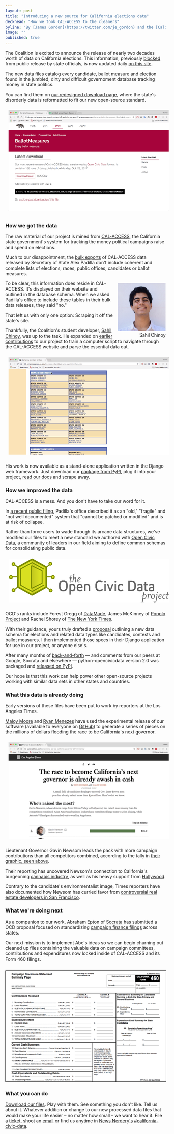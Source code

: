 ```yaml
---
layout: post
title: "Introducing a new source for California elections data"
deckhead: "How we took CAL-ACCESS to the cleaners"
byline: "By [James Gordon](https://twitter.com/je_gordon) and the [California Civic Data Coalition](/about/)"
image: ""
published: true
---
```


The Coalition is excited to announce the release of nearly two decades worth of data on California elections. This information, previously [blocked](https://www.californiacivicdata.org/2015/03/15/closed-data/) from public release by state officials, is now updated daily [on this site](https://calaccess.californiacivicdata.org/downloads/latest/).

The new data files catalog every candidate, ballot measure and election found in the jumbled, dirty and difficult governoment database tracking money in state politics.

You can find them on [our redesigned download page](https://calaccess.californiacivicdata.org/downloads/latest/), where the state's disorderly data is reformatted to fit our new open-source standard.

<img src="/img/ballot-measure-downloads.gif" style="padding: 10px">

### How we got the data

The raw material of our project is mined from [CAL-ACCESS](http://cal-access.sos.ca.gov), the California state government's system for tracking the money political campaigns raise and spend on elections.

Much to our disappointment, the [bulk exports](http://www.sos.ca.gov/campaign-lobbying/cal-access-resources/raw-data-campaign-finance-and-lobbying-activity/) of CAL-ACCESS data released by Secretary of State Alex Padilla don't include coherent and complete lists of elections, races, public offices, candidates or ballot measures.

<figure style="margin: 8px 0 0 10px; float:right;">
    <img alt="Sahil Chinoy" title="Sahil Chinoy" src="/img/sahil-chinoy.jpg" height="150">
    <figcaption style="text-align:right;">Sahil Chinoy</figcaption>
</figure>

To be clear, this information does reside in CAL-ACCESS. It's displayed on their website and outlined in the database schema. When we asked Padilla's office to include these tables in their bulk data releases, they said "no."

That left us with only one option: Scraping it off the state's site.

Thankfully, the Coalition's student developer, [Sahil Chinoy](http://sahilchinoy.com/), was up to the task. He expanded on [earlier contributions](https://www.californiacivicdata.org/2015/02/17/opennews-scrapers/) to our project to train a computer script to navigate through the CAL-ACCESS website and parse the essential data out.

<img src="/img/web-inspector.gif" style="padding: 10px">

His work is now available as a stand-alone application written in the Django web framework. Just download our [package from PyPI](https://pypi.python.org/pypi/django-calaccess-scraped-data), plug it into your project, [read our docs](http://django-calaccess.californiacivicdata.org/en/latest/apps/calaccess_scraped.html) and scrape away.

### How we improved the data


CAL-ACCESS is a mess. And you don't have to take our word for it.

In [a recent public filing](https://twitter.com/palewire/status/922861435461410816), Padilla's office described it as an "old," "fragile" and "not well documented" system that "cannot be patched or modified" and is at risk of collapse.

Rather than force users to wade through its arcane data structures, we've modified our files to meet a new standard we authored with [Open Civic Data](https://opencivicdata.readthedocs.io), a community of leaders in our field aiming to define common schemas for consolidating public data.

<img src="/img/opencivicdata-logo_default_1000.png" style="padding: 10px">

OCD's ranks include Forest Gregg of [DataMade](https://datamade.us), James McKinney of [Popolo Project](http://www.popoloproject.com) and Rachel Shorey of [The New York Times](https://www.nytimes.com).

With their guidance, yours truly drafted a [proposal](https://opencivicdata.readthedocs.io/en/latest/proposals/drafts/elections.html) outlining a new data schema for elections and related data types like candidates, contests and ballot measures. I then implemented those specs in their Django application for use in our project, or anyone else's.

After many months of [back-and-forth](https://github.com/opencivicdata/docs.opencivicdata.org/pull/64) &mdash; and comments from our peers at Google, Socrata and elsewhere &mdash; python-opencivicdata version 2.0 was packaged and [released on PyPI](https://pypi.python.org/pypi/opencivicdata).

Our hope is that this work can help power other open-source projects working with similar data sets in other states and countries.

### What this data is already doing

Early versions of these files have been put to work by reporters at the Los Angeles Times.

[Maloy Moore](http://www.latimes.com/la-bio-maloy-moore-staff.html) and [Ryan Menezes](http://www.latimes.com/la-bio-ryan-menezes-staff.html) have used the experimental release of our software (available to everyone on [GitHub](http://django-calaccess.californiacivicdata.org/en/latest/)) to generate a series of pieces on the millions of dollars flooding the race to be California's next governor.

<img src="/img/governor-2018-graphic.gif" style="padding: 10px">

Lieutenant Governor Gavin Newsom leads the pack with more campaign contributions than all competitors combined, according to the tally in [their graphic, seen above](http://www.latimes.com/projects/la-pol-ca-california-governor-2018-money/).

Their reporting has uncovered Newsom's connection to California's burgeoning [cannabis industry](http://www.latimes.com/politics/la-pol-ca-newsom-cannabis-20170727-story.html), as well as his heavy support from [Hollywood](http://www.latimes.com/politics/la-pol-ca-hollywood-money-governors-race-20170804-story.html).

Contrary to the candidate's environmentalist image, Times reporters have also documented how Newsom has curried favor from [controversial real estate developers in San Francisco](http://www.latimes.com/politics/la-pol-ca-newsom-waterfront-governor-20170519-story.html).

### What we're doing next

As a companion to our work, Abraham Epton of [Socrata](https://socrata.com) has submitted a OCD proposal focused on standardizing [campaign finance filings](https://opencivicdata.readthedocs.io/en/latest/proposals/drafts/campaign_finance_filings.html) across states.

Our next mission is to implement Abe's ideas so we can begin churning out cleaned up files containing the valuable data on campaign committees, contributions and expenditures now locked inside of CAL-ACCESS and its Form 460 filings.

<figure style="margin: 28px 0 8px 0;">
    <a href="https://calaccess.californiacivicdata.org/documentation/calaccess-forms/f460/">
        <img src="/img/form-460-summary.png" style="border: 1px solid black;">
    </a>
</figure>

### What you can do

[Download our files](https://calaccess.californiacivicdata.org/downloads/latest/). Play with them. See something you don't like. Tell us about it. Whatever addition or change to our new processed data files that would make your life easier – no matter how small – we want to hear it. File a [ticket](https://github.com/california-civic-data-coalition/django-calaccess-processed-data/issues), shoot an [email](mailto:cacivicdata@gmail.com) or find us anytime in
[News Nerdery's](http://newsnerdery.org/) [#california-civic-data](https://newsnerdery.slack.com/messages/california-civic-data/).
